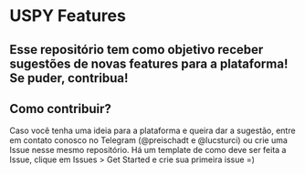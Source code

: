 # USPY Features

## Esse repositório tem como objetivo receber sugestões de novas features para a plataforma! Se puder, contribua!

## Como contribuir?

Caso você tenha uma ideia para a plataforma e queira dar a sugestão, entre em contato conosco no Telegram (@preischadt e @lucsturci) ou crie uma Issue nesse mesmo repositório.
Há um template de como deve ser feita a Issue, clique em Issues > Get Started e crie sua primeira issue =)
